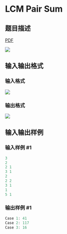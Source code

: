 # LCM Pair Sum

## 题目描述

[problemUrl]: https://uva.onlinejudge.org/index.php?option=com_onlinejudge&Itemid=8&category=441&page=show_problem&problem=3991

[PDF](https://uva.onlinejudge.org/external/125/p12546.pdf)

![](https://cdn.luogu.com.cn/upload/vjudge_pic/UVA12546/dae759af36786d6fd46c44594bce18d7fd456f62.png)

## 输入输出格式

### 输入格式

![](https://cdn.luogu.com.cn/upload/vjudge_pic/UVA12546/3b26b08fbadc650b91c8d0cec558ee32fff50e25.png)

### 输出格式

![](https://cdn.luogu.com.cn/upload/vjudge_pic/UVA12546/3d8e063cc0991b6a7153ca53b9704129ee4e0c65.png)

## 输入输出样例

### 输入样例 #1

```cpp
3
2
2 1
3 1
2
2 2
3 1
1
5 1
```


### 输出样例 #1

```cpp
Case 1: 41
Case 2: 117
Case 3: 16
```


